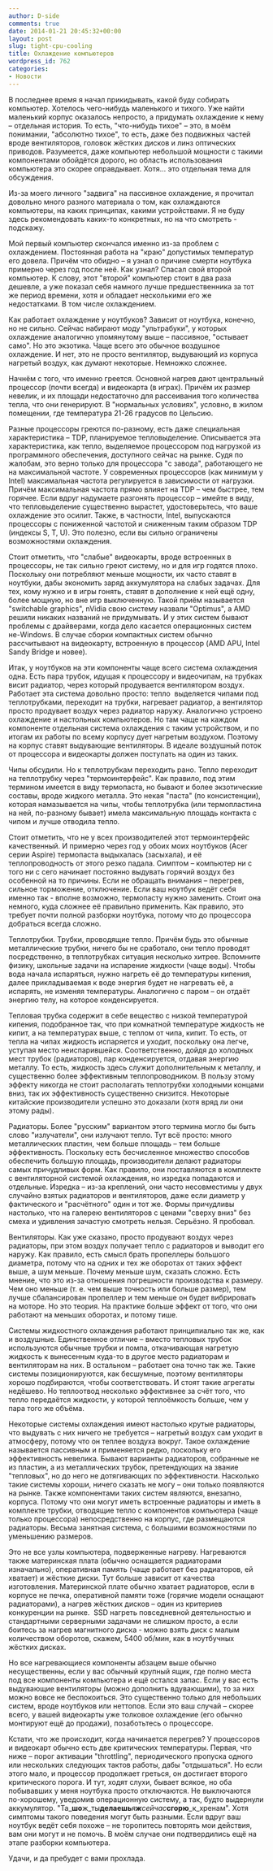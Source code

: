 ```yaml
---
author: D-side
comments: true
date: 2014-01-21 20:45:32+00:00
layout: post
slug: tight-cpu-cooling
title: Охлаждение компьютеров
wordpress_id: 762
categories:
- Новости
---
```


В последнее время я начал прикидывать, какой буду собирать компьютер. Хотелось чего-нибудь маленького и тихого. Уже найти маленький корпус оказалось непросто, а придумать охлаждение к нему – отдельная история. То есть, "что-нибудь тихое" – это, в моём понимании, "абсолютно тихое", то есть, даже без подвижных частей вроде вентиляторов, головок жёстких дисков и линз оптических приводов. Разумеется, даже компьютер небольшой мощности с такими компонентами обойдётся дорого, но область использования компьютера это скорее оправдывает. Хотя... это отдельная тема для обсуждения.

Из-за моего личного "задвига" на пассивное охлаждение, я прочитал довольно много разного материала о том, как охлаждаются компьютеры, на каких принципах, какими устройствами. Я не буду здесь рекомендовать каких-то конкретных, но на что смотреть - подскажу.

Мой первый компьютер скончался именно из-за проблем с охлаждением. Постоянная работа на "краю" допустимых температур его довела. Причём что обидно – я узнал о причине смерти ноутбука примерно через год после неё. Как узнал? Спасал свой второй компьютер. К слову, этот "второй" компьютер стоит в два раза дешевле, а уже показал себя намного лучше предшественника за тот же период времени, хотя и обладает несколькими его же недостатками. В том числе охлаждением.

Как работает охлаждение у ноутбуков? Зависит от ноутбука, конечно, но не сильно. Сейчас набирают моду "ультрабуки", у которых охлаждение аналогично упомянутому выше – пассивное, "остывает само". Но это экзотика. Чаще всего это обычное воздушное охлаждение. И нет, это не просто вентилятор, выдувающий из корпуса нагретый воздух, как думают некоторые. Немножко сложнее.

Начнём с того, что именно греется. Основной нагрев дают центральный процессор (почти всегда) и видеокарта (в играх). Причём их размер невелик, и их площади недостаточно для рассеивания того количества тепла, что они генерируют. В "нормальных условиях", условно, в жилом помещении, где температура 21-26 градусов по Цельсию.

Разные процессоры греются по-разному, есть даже специальная характеристика – TDP, планируемое тепловыделение. Описывается эта характеристика, как тепло, выделяемое процессором под нагрузкой из программного обеспечения, доступного сейчас на рынке. Судя по жалобам, это верно только для процессора "с завода", работающего не на максимальной частоте. У современных процессоров (как минимум у Intel) максимальная частота регулируется в зависимости от нагрузки. Причём максимальная частота прямо влияет на TDP – чем быстрее, тем горячее. Если вдруг надумаете разгонять процессор – имейте в виду, что тепловыделение существенно вырастет, удостоверьтесь, что ваше охлаждение это осилит. Также, в частности, Intel, выпускаются процессоры с пониженной частотой и сниженным таким образом TDP (индексы S, T, U). Это полезно, если вы сильно ограничены возможностями охлаждения.

Стоит отметить, что "слабые" видеокарты, вроде встроенных в процессоры, не так сильно греют систему, но и для игр годятся плохо. Поскольку они потребляют меньше мощности, их часто ставят в ноутбуки, дабы экономить заряд аккумулятора на слабых задачах. Для тех, кому нужно и в игры гонять, ставят в дополнение к ней ещё одну, более мощную, но вне игр выключенную. Такой приём называется "switchable graphics", nVidia свою систему назвали "Optimus", а AMD решили никаких названий не придумывать. И у этих систем бывают проблемы с драйверами, когда дело касается операционных систем не-Windows. В случае сборки компактных систем обычно рассчитывают на видеокарту, встроенную в процессор (AMD APU, Intel Sandy Bridge и новее).

Итак, у ноутбуков на эти компоненты чаще всего система охлаждения одна. Есть пара трубок, идущая к процессору и видеочипам, на трубках висит радиатор, через который продувается вентилятором воздух. Работает эта система довольно просто: тепло  выделяется чипами под теплотрубками, переходит на трубки, нагревает радиатор, а вентилятор просто продувает воздух через радиатор наружу. Аналогично устроено охлаждение и настольных компьютеров. Но там чаще на каждом компоненте отдельная система охлаждения с таким устройством, и по итогам их работы по всему корпусу дует нагретым воздухом. Поэтому на корпус ставят выдувающие вентиляторы. В идеале воздушный поток от процессора и видеокарты должен поступать на один из таких.

Чипы обсудили. Но к теплотрубкам переходить рано. Тепло переходит на теплотрубку через "термоинтерфейс". Как правило, под этим термином имеется в виду термопаста, но бывают и более экзотические составы, вроде жидкого металла. Это некая "паста" (по консистенции), которая намазывается на чипы, чтобы теплотрубка (или термопластина на ней, по-разному бывает) имела максимальную площадь контакта с чипом и лучше отводила тепло.

Стоит отметить, что не у всех производителей этот термоинтерфейс качественный. И примерно через год у обоих моих ноутбуков (Acer серии Aspire) термопаста выдыхалась (засыхала), и её теплопроводность от этого резко падала. Симптом – компьютер ни с того ни с сего начинает постоянно выдувать горячий воздух без особенной на то причины. Если не обращать внимания – перегрев, сильное торможение, отключение. Если ваш ноутбук ведёт себя именно так - вполне возможно, термопасту нужно заменить. Стоит она немного, куда сложнее её правильно применить. Как правило, это требует почти полной разборки ноутбука, потому что до процессора добраться всегда сложно.

Теплотрубки. Трубки, проводящие тепло. Причём будь это обычные металлические трубки, ничего бы не сработало, они тепло проводят посредственно, в теплотрубках ситуация несколько хитрее. Вспомните физику, школьные задачи на испарение жидкости (чаще воды). Чтобы вода начала испаряться, нужно нагреть её до температуры кипения, далее прикладываемая к воде энергия будет не нагревать её, а испарять, не изменяя температуры. Аналогично с паром – он отдаёт энергию телу, на которое конденсируется.

Тепловая трубка содержит в себе вещество с низкой температурой кипения, подобранное так, что при комнатной температуре жидкость не кипит, а на температурах выше, с теплом от чипа, кипит. То есть, от тепла на чипах жидкость испаряется и уходит, поскольку она легче, уступая место неиспарившейся. Соответственно, дойдя до холодных мест трубок (радиаторов), пар конденсируется, отдавая энергию металлу. То есть, жидкость здесь служит дополнительным к металлу, и существенно более эффективным теплопроводником. В пользу этому эффекту никогда не стоит располагать теплотрубки холодными концами вниз, так их эффективность существенно снизится. Некоторые китайские производители успешно это доказали (хотя вряд ли они этому рады).

Радиаторы. Более "русским" вариантом этого термина могло бы быть слово "излучатели", они излучают тепло. Тут всё просто: много металлических пластин, чем больше площадь – тем больше эффективность. Поскольку есть бесчисленное множество способов обеспечить большую площадь, производители делают радиаторы самых причудливых форм. Как правило, они поставляются в комплекте с вентиляторной системой охлаждения, но изредка попадаются и отдельные. Изредка – из-за креплений, они часто несовместимы у двух случайно взятых радиаторов и вентиляторов, даже если диаметр у фактического и "расчётного" один и тот же. Формы причудливы настолько, что на галерею вентиляторов с ценами "сверху вниз" без смеха и удивления зачастую смотреть нельзя. Серьёзно. Я пробовал.

Вентиляторы. Как уже сказано, просто продувают воздух через радиаторы, при этом воздух получает тепло с радиаторов и выводит его наружу. Как правило, есть смысл брать пропеллеры большого диаметра, потому что на одних и тех же оборотах от таких эффект выше, а шум меньше. Почему меньше шум, сказать сложно. Есть мнение, что это из-за отношения погрешности производства к размеру. Чем оно меньше (т. е. чем выше точность или больше размер), тем лучше сбалансирован пропеллер и тем меньше он будет вибрировать на моторе. Но это теория. На практике больше эффект от того, что они работают на меньших оборотах, и потому тише.

Системы жидкостного охлаждения работают принципиально так же, как и воздушные. Единственное отличие – вместо тепловых трубок используются обычные трубки и помпа, откачивающая нагретую жидкость к вынесенным куда-то в другое место радиаторам и вентиляторам на них. В остальном – работает она точно так же. Такие системы позиционируются, как бесшумные, поэтому вентиляторы хорошо подбираются, чтобы соответствовать. И стоят такие агрегаты недёшево. Но теплоотвод несколько эффективнее за счёт того, что тепло передаётся жидкости, у которой теплоёмкость больше, чем у пара того же объёма.

Некоторые системы охлаждения имеют настолько крутые радиаторы, что выдувать с них ничего не требуется – нагретый воздух сам уходит в атмосферу, потому что он теплее воздуха вокруг. Такое охлаждение называется пассивным и применяется редко, поскольку его эффективность невелика. Бывают варианты радиаторов, собранные не из пластин, а из металлических трубок, претендующих на звание "тепловых", но до него не дотягивающих по эффективности. Насколько такие системы хороши, ничего сказать не могу – они только появляются на рынке. Также компонентами таких систем являются, внезапно, корпуса. Потому что они могут иметь встроенные радиаторы и иметь в комплекте трубки, отводящие тепло с компонентов компьютера (чаще только процессора) непосредственно на корпус, где размещаются радиаторы. Весьма занятная система, с большими возможностями по уменьшению размеров.

Это не все узлы компьютера, подверженные нагреву. Нагреваются также материнская плата (обычно оснащается радиаторами изначально), оперативная память (чаще работает без радиаторов, ей хватает) и жёсткие диски. Тут больше зависит от качества изготовления. Материнской плате обычно хватает радиаторов, если в корпусе не печка, оперативной памяти тоже (горячие модели оснащают радиаторами), а нагрев жёстких дисков – один из критериев конкуренции на рынке.  SSD нагреть повседневной деятельностью и стандартными серверными задачами не слишком просто, а если боитесь за нагрев магнитного диска - можно взять диск с малым количеством оборотов, скажем, 5400 об/мин, как в ноутбучных жёстких дисках.

Но все нагревающиеся компоненты абзацем выше обычно несущественны, если у вас обычный крупный ящик, где полно места под все компоненты компьютера и ещё остался запас. Если у вас есть выдувающие вентиляторы (можно дополнить вдувающими), то за них можно вовсе не беспокоиться. Это существенно только для небольших систем, вроде ноутбуков или неттопов. Если это ваш случай – скорее всего, у вашей видеокарты уже толковое охлаждение (его обычно монтируют ещё до продажи), позаботьтесь о процессоре.

Кстати, что же происходит, когда начинается перегрев? У процессоров и видеокарт обычно есть две критических температуры. Первая, что ниже – порог активации "throttling", периодического пропуска одного или нескольких следующих тактов работы, дабы "отдышаться". Но если этого мало, и процессор продолжает греться, он достигает второго критического порога. И тут, ходят слухи, бывает всякое, но оба побывавших у меня ноутбука просто отключаются. Не выключаются по-хорошему, уведомив операционную систему, а так, будто выдернули аккумулятор. "Та_**шо**ж_ты**делаешь**_я**ж**сейчас_**сгорю**_к_хренам". Хотя симптомы такого поведения могут быть разными. Если вдруг ваш ноутбук ведёт себя похоже – не торопитесь повторять мои действия, вам они могут и не помочь. В моём случае они подтвердились ещё на этапе разборки компьютера.

Удачи, и да пребудет с вами прохлада.
